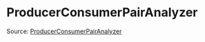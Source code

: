 # ProducerConsumerPairAnalyzer

Source: [ProducerConsumerPairAnalyzer](../../csrc/device_lower/analysis/predicate_elimination.cpp#L233)
